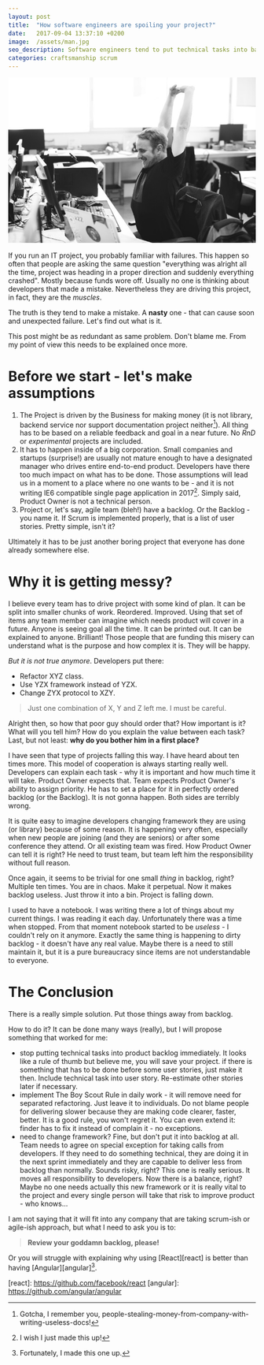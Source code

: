 ```yaml
---
layout: post
title:  "How software engineers are spoiling your project?"
date:   2017-09-04 13:37:10 +0200
image:  /assets/man.jpg
seo_description: Software engineers tend to put technical tasks into backlog. What problems is it causing and how to get rid of them?
categories: craftsmanship scrum
---
```

![Happy developer sitting in front of a computer](/assets/man.jpg)

If you run an IT project, you probably familiar with failures. This happen so
often that people are asking the same question "everything was alright all the
time, project was heading in a proper direction and suddenly everything
crashed". Mostly because funds wore off. Usually no one is thinking about
developers that made a mistake. Nevertheless they are driving this project, in
fact, they are the *muscles*.

The truth is they tend to make a mistake. A **nasty** one - that can cause soon
and unexpected failure. Let's find out what is it.

<!-- more -->

This post might be as redundant as same problem. Don't blame me. From my point
of view this needs to be explained once more.

# Before we start - let's make assumptions

1. The Project is driven by the Business for making money (it is not library,
   backend service nor support documentation project neither[^docpeople]). All
   thing has to be based on a reliable feedback and goal in a near future. No
   *RnD* or *experimental* projects are included.
2. It has to happen inside of a big corporation. Small companies and startups
   (surprise!) are usually not mature enough to have a designated manager who
   drives entire end-to-end product. Developers have there too much impact on
   what has to be done. Those assumptions will lead us in a moment to a place
   where no one wants to be - and it is not writing IE6 compatible single page
   application in 2017[^devie6hell]. Simply said, Product Owner is not a
   technical person.
3. Project or, let's say, agile team (bleh!) have a backlog. Or the Backlog -
   you name it. If Scrum is implemented properly, that is a list of user
   stories. Pretty simple, isn't it?

Ultimately it has to be just another boring project that everyone has done
already somewhere else.

# Why it is getting messy?

I believe every team has to drive project with some kind of plan. It can be
split into smaller chunks of work. Reordered. Improved. Using that set of items
any team member can imagine which needs product will cover in a future. Anyone
is seeing goal all the time. It can be printed out. It can be explained to
anyone. Brilliant! Those people that are funding this misery can understand
what is the purpose and how complex it is. They will be happy.

*But it is not true anymore*. Developers put there:

* Refactor XYZ class.
* Use YZX framework instead of YZX.
* Change ZYX protocol to XZY.

> Just one combination of X, Y and Z left me. I must be careful.

Alright then, so how that poor guy should order that? How important is it? What
will you tell him? How do you explain the value between each task? Last, but
not least: **why do you bother him in a first place?**

I have seen that type of projects falling this way. I have heard about ten
times more. This model of cooperation is always starting really well.
Developers can explain each task - why it is important and how much time it
will take. Product Owner expects that. Team expects Product Owner's ability to
assign priority. He has to set a place for it in perfectly ordered backlog (or
the Backlog). It is not gonna happen. Both sides are terribly wrong.

It is quite easy to imagine developers changing framework they are using (or
library) because of some reason. It is happening very often, especially when
new people are joining (and they are seniors) or after some conference they
attend. Or all existing team was fired. How Product Owner can tell it is right?
He need to trust team, but team left him the responsibility without full
reason.

Once again, it seems to be trivial for one small *thing* in backlog, right?
Multiple ten times. You are in chaos. Make it perpetual. Now it makes backlog
useless. Just throw it into a bin. Project is falling down.

I used to have a notebook. I was writing there a lot of things about my current
things. I was reading it each day. Unfortunately there was a time when stopped.
From that moment notebook started to be *useless* - I couldn't rely on it
anymore. Exactly the same thing is happening to dirty backlog - it doesn't have
any real value. Maybe there is a need to still maintain it, but it is a pure
bureaucracy since items are not understandable to everyone.  

# The Conclusion

There is a really simple solution. Put those things away from backlog.

How to do it? It can be done many ways (really), but I will propose something
that worked for me:
* stop putting technical tasks into product backlog immediately. It looks like
  a rule of thumb but believe me, you will save your project.  if there is
  something that has to be done before some user stories, just make it then.
  Include technical task into user story. Re-estimate other stories later if
  necessary.
* implement The Boy Scout Rule in daily work - it will remove need for
  separated refactoring. Just leave it to individuals. Do not blame people for
  delivering slower because they are making code clearer, faster, better. It is
  a good rule, you won't regret it. You can even extend it: finder has to fix
  it instead of complain it - no exceptions.
* need to change framework? Fine, but don't put it into backlog at all. Team
  needs to agree on special exception for taking calls from developers. If they
  need to do something technical, they are doing it in the next sprint
  immediately and they are capable to deliver less from backlog than normally.
  Sounds risky, right? This one is really serious. It moves all responsibility
  to developers. Now there is a balance, right? Maybe no one needs actually
  this new framework or it is really vital to the project and every single
  person will take that risk to improve product - who knows...

I am not saying that it will fit into any company that are taking scrum-ish or
agile-ish approach, but what I need to ask you is to:

> **Review your goddamn backlog, please!** 

Or you will struggle with explaining why using [React][react] is better than
having [Angular][angular][^madethisup].

[^docpeople]: Gotcha, I remember you,
  people-stealing-money-from-company-with-writing-useless-docs!  

[^devie6hell]: I wish I just made this up!

[^madethisup]: Fortunately, I made this one up.

[react]: https://github.com/facebook/react [angular]:
https://github.com/angular/angular
